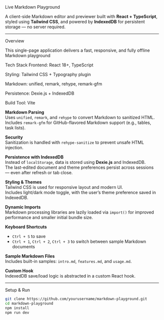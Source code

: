 Live Markdown Playground

A client-side Markdown editor and previewer built with **React + TypeScript**, styled using **Tailwind CSS**, and powered by **IndexedDB** for persistent storage — no server required.

---

Overview

This single-page application delivers a fast, responsive, and fully offline Markdown playground

Tech Stack
Frontend: React 18+, TypeScript

Styling: Tailwind CSS + Typography plugin

Markdown: unified, remark, rehype, remark-gfm

Persistence: Dexie.js + IndexedDB

Build Tool: Vite

**Markdown Parsing**  
 Uses `unified`, `remark`, and `rehype` to convert Markdown to sanitized HTML.  
 Includes `remark-gfm` for GitHub-flavored Markdown support (e.g., tables, task lists).

**Security**  
 Sanitization is handled with `rehype-sanitize` to prevent unsafe HTML injection.

**Persistence with IndexedDB**  
 Instead of `localStorage`, data is stored using **Dexie.js** and IndexedDB.  
 The last-edited document and theme preferences persist across sessions — even after refresh or tab close.

**Styling & Themes**  
 Tailwind CSS is used for responsive layout and modern UI.  
 Includes light/dark mode toggle, with the user’s theme preference saved in IndexedDB.

**Dynamic Imports**  
 Markdown processing libraries are lazily loaded via `import()` for improved performance and smaller initial bundle size.

**Keyboard Shortcuts**

- `Ctrl + S` to save
- `Ctrl + 1`, `Ctrl + 2`, `Ctrl + 3` to switch between sample Markdown documents

**Sample Markdown Files**  
 Includes built-in samples: `intro.md`, `features.md`, and `usage.md`.

**Custom Hook**  
 IndexedDB save/load logic is abstracted in a custom React hook.

---

Setup & Run

```bash
git clone https://github.com/yourusername/markdown-playground.git
cd markdown-playground
npm install
npm run dev
```
